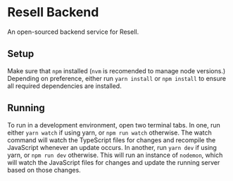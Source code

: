 # Resell Backend
An open-sourced backend service for Resell.

## Setup
Make sure that `npm` installed (`nvm` is recomended to manage node versions.)  
Depending on preference, either run `yarn install` or `npm install` to ensure
all required dependencies are installed. 

## Running
To run in a development environment, open two terminal tabs. In one, run either
`yarn watch` if using yarn, or `npm run watch` otherwise. The watch command will
watch the TypeScript files for changes and recompile the JavaScript whenever an
update occurs. In another, run `yarn dev` if using yarn, or `npm run dev` 
otherwise. This will run an instance of `nodemon`, which will watch the JavaScript
files for changes and update the running server based on those changes.
